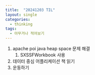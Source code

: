 ```yaml
---
title:  "20241203 TIL"
layout: single
categories:
  - thinking
tags:
  - 아무거나 적어보기
---
```


1. apache poi java heap space 문제 해결
   1. SXSSFWorkbook 사용
2. 데이터 중심 어플리케이션 책 읽기
3. 운동하기
